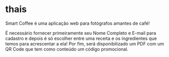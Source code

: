 # thais


Smart Coffee é uma aplicação web para fotógrafos amantes de café!


É necessário fornecer primeiramente seu Nome Completo e E-mail para cadastro e depois é só escolher entre uma receita e os ingredientes que temos para acrescentar a ela!
Por fim, será disponibilizado um PDF com um QR Code que tem como conteúdo um código promocional.
